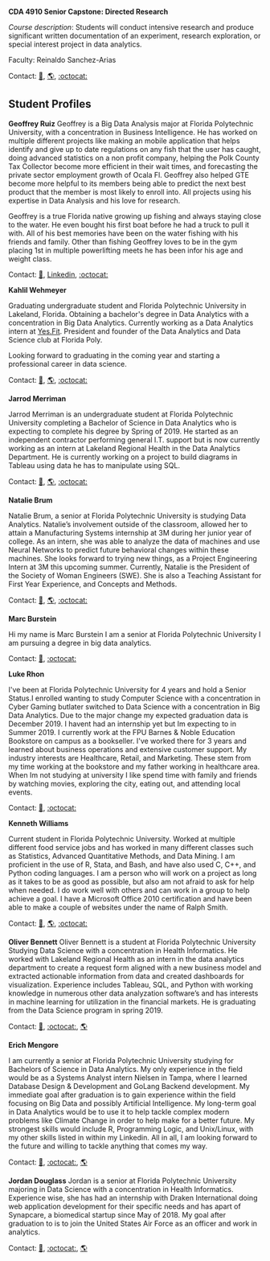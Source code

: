 **CDA 4910 Senior Capstone: Directed Research**

_Course description_: Students will conduct intensive research and produce significant written documentation of an experiment, research exploration, or special interest project in data analytics. 

Faculty: Reinaldo Sanchez-Arias

Contact: [:email:](mailto:rsanchezarias@floridapoly.edu), [:earth_americas:](https://www.reisanar.com/), [:octocat:](https://github.com/reisanar)


## Student Profiles

**Geoffrey Ruiz**
Geoffrey is a Big Data Analysis major at Florida Polytechnic University, with a concentration in Business Intelligence. He has worked on multiple different projects like making an mobile application that helps identify and give up to date regulations on any fish that the user has caught, doing advanced statistics on a non profit company, helping the Polk County Tax Collector become more efficient in their wait times, and forecasting the private sector employment growth of Ocala Fl. Geoffrey also helped GTE become more helpful to its members being able to predict the next best product that the member is most likely to enroll into. All projects using his expertise in Data Analysis and his love for research.

Geoffrey is a true Florida native growing up fishing and always staying close to the water. He even bought his first boat before he had a truck to pull it with. All of his best memories have been on the water fishing with his friends and family. Other than fishing Geoffrey loves to be in the gym placing 1st in multiple powerlifting meets he has been infor his age and weight class.


Contact: [:email:](mailto:gruiz3739@floridapoly.edu), [Linkedin](https://www.linkedin.com/in/geoffrey-ruiz-443002116/), [:octocat:](https://github.com/geoffreyruiz)



**Kahlil Wehmeyer**

Graduating undergraduate student and Florida Polytechnic University in Lakeland, Florida. Obtaining a bachelor's degree in Data Analytics with a concentration in Big Data Analytics. Currently working as a Data Analytics intern at [Yes.Fit](yes.fit). President and founder of the Data Analytics and Data Science club at Florida Poly.

Looking forward to graduating in the coming year and starting a professional career in data science.


Contact: [:email:](mailto:kwehmeyer4425@floridapoly.edu), [:earth_americas:](https://kahlilwehmeyer.shinyapps.io/Twitter_Sentiment), [:octocat:](https://github.com/Khanzi)


**Jarrod Merriman**

Jarrod Merriman is an undergraduate student at Florida Polytechnic University completing a Bachelor of Science in Data Analytics who is expecting to complete his degree by Spring of 2019. He started as an independent contractor performing general I.T. support but is now currently working as an intern at Lakeland Regional Health in the Data Analytics Department. He is currently working on a project to build diagrams in Tableau using data he has to manipulate using SQL.

Contact: [:email:](mailto:jmerriman@q-host.com "Jarrod's email"), [:earth_americas:](https://www.linkedin.com/in/jarrodmerriman "Jarrod's Linkedin"), [:octocat:](https://github.com/jarrodmerriman "Jarrod's Github")

**Natalie Brum**

Natalie Brum, a senior at Florida Polytechnic University is studying Data Analytics. Natalie’s involvement outside of the classroom, allowed her to attain a Manufacturing Systems internship at 3M during her junior year of college. As an intern, she was able to analyze the data of machines and use Neural Networks to predict future behavioral changes within these machines. She looks forward to trying new things, as a Project Engineering Intern at 3M this upcoming summer.  Currently, Natalie is the President of the Society of Woman Engineers (SWE). She is also a Teaching Assistant for First Year Experience, and Concepts and Methods. 


Contact: [:email:](mailto:nbrum3068@floridapoly.edu), [:earth_americas:](https://www.linkedin.com/in/natalie-brum-81ba04107/), [:octocat:](https://github.com/NatalieBrum)

**Marc Burstein**

Hi my name is Marc Burstein I am a senior at Florida Polytechnic 
University I am pursuing a degree in big data analytics. 

Contact: [:email:](mailto:mburstein2498@floridapoly.edu), 
[:octocat:](https://github.com/mburstein96)

**Luke Rhon**

I've been at Florida Polytechnic University for 4 years and hold a Senior Status.I enrolled wanting to study Computer Science with a concentration in Cyber 
Gaming butlater switched to Data Science with a concentration in Big Data Analytics. Due to the major change my expected graduation data is December 2019. 
I havent had an internship yet but Im expecting to in Summer 2019. I currently work at the FPU Barnes & Noble Education Bookstore on campus as a bookseller. 
I've worked there for 3 years and learned about business operations and extensive customer support. My industry interests are Healthcare, Retail, and Marketing. 
These stem from my time working at the bookstore and my father working in healthcare area. When Im not studying at university I like spend time with family and 
friends by watching movies, exploring the city, eating out, and attending local events.

Contact: [:email:](mailto:lrhon3427@gmail.com), [:octocat:](https://github.com/lrhon33)

**Kenneth Williams**

Current student in Florida Polytechnic University. Worked at multiple different food service jobs and has worked in many different classes such as Statistics, Advanced Quantitative Methods, and Data
Mining. I am proficient in the use of R, Stata, and Bash, and have also used C, C++, and Python coding languages. I am a person who will work on a project as long as it takes to be as good as possible,
but also am not afraid to ask for help when needed. I do work well with others and can work in a group to help achieve a goal. I have a Microsoft Office 2010 certification and have been able to make a
couple of websites under the name of Ralph Smith.

Contact: [:email:](mailto:kwilliams2987@floridapoly.edu), [:earth_americas:](https://www.linkedin.com/in/kenneth-williams-7b4342158), [:octocat:](https://github.com/kwilliams2987)

**Oliver Bennett**
Oliver Bennett is a student at Florida Polytechnic University Studying Data Science with a concentration in Health Informatics. He worked with Lakeland Regional Health as an intern in the data analytics department to create a request form aligned with a new business model and extracted actionable information from data and created dashboards for visualization. Experience includes Tableau, SQL, and Python with working knowledge in numerous other data analyzation software’s and has interests in machine learning for utilization in the financial markets. He is graduating from the Data Science program in spring 2019.

Contact: [:email:](mailto:obennett2767@floridapoly.edu), [:octocat:](https://github.com/Oliver-Bennett), [:earth_americas:](https://www.linkedin.com/in/oliver-bennett-450920157/)

**Erich Mengore** 

I am currently a senior at Florida Polytechnic University studying for Bachelors of Science in Data Analytics. My only experience in the field would be as a Systems Analyst intern Nielsen in Tampa, where I learned Database Design & Development and GoLang Backend development. My immediate goal after graduation is to gain experience within the field focusing on Big Data and possibly Artificial Intelligence. My long-term goal in Data Analytics would be to use it to help tackle complex modern problems like Climate Change in order to help make for a better future. My strongest skills would include R, Programming Logic, and Unix/Linux, with my other skills listed in within my Linkedin. All in all, I am looking forward to the future and willing to tackle anything that comes my way.

Contact: [:email:](mailto:ErichMengore@gmail.com), [:octocat:](https://github.com/bunsenmurder), [:earth_americas:](https://www.linkedin.com/in/erich-mengore-6a6357158/)

**Jordan Douglass**
Jordan is a senior at Florida Polytechnic University majoring in Data Science with a concentration in Health Informatics. Experience wise, she has had an internship with Draken International doing web application development for their specific needs and has apart of Synapcare, a biomedical startup since May of 2018. My goal after graduation to is to join the United States Air Force as an officer and work in analytics.

Contact: [:email:](mailto:jdouglass4775@floridapoly.edu), [:octocat:](https://github.com/jordanrosedouglass), [:earth_americas:](https://www.linkedin.com/in/jordan-douglass-137337158/)
